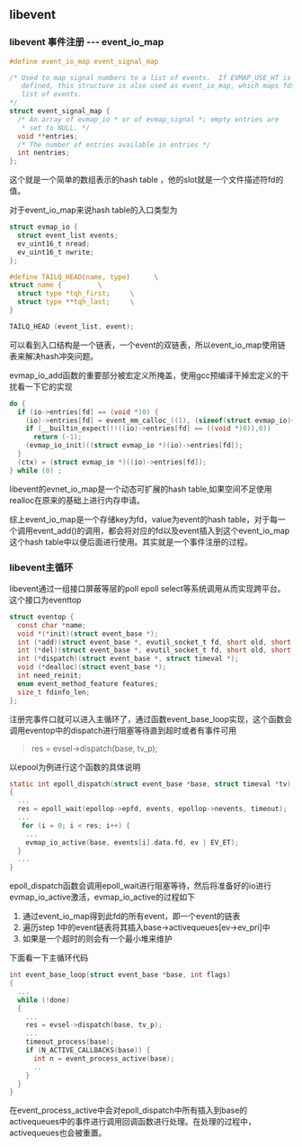 ## libevent 

### libevent 事件注册 --- event_io_map

```c
#define event_io_map event_signal_map

/* Used to map signal numbers to a list of events.  If EVMAP_USE_HT is not
   defined, this structure is also used as event_io_map, which maps fds to a
   list of events.
*/
struct event_signal_map {
  /* An array of evmap_io * or of evmap_signal *; empty entries are
   * set to NULL. */
  void **entries;
  /* The number of entries available in entries */
  int nentries;
};

```

这个就是一个简单的数组表示的hash table ，他的slot就是一个文件描述符fd的值。

对于event_io_map来说hash table的入口类型为

```c
struct evmap_io {
  struct event_list events;
  ev_uint16_t nread;
  ev_uint16_t nwrite;
};

#define TAILQ_HEAD(name, type)      \
struct name {         \
  struct type *tqh_first;     \
  struct type **tqh_last;     \
}

TAILQ_HEAD (event_list, event);
```

可以看到入口结构是一个链表，一个event的双链表，所以event_io_map使用链表来解决hash冲突问题。

evmap_io_add函数的重要部分被宏定义所掩盖，使用gcc预编译干掉宏定义的干扰看一下它的实现
```c
do {
  if (io->entries[fd] == (void *)0) {
    (io)->entries[fd] = event_mm_calloc_((1), (sizeof(struct evmap_io)+evsel->fdinfo_len));
    if (__builtin_expect(!!((io)->entries[fd] == ((void *)0)),0))
      return (-1);
    (evmap_io_init)((struct evmap_io *)(io)->entries[fd]);
  }
  (ctx) = (struct evmap_io *)((io)->entries[fd]);
} while (0) ;
```

libevent的evnet_io_map是一个动态可扩展的hash table,如果空间不足使用realloc在原来的基础上进行内存申请。

综上event_io_map是一个存储key为fd，value为event的hash table，对于每一个调用event_add()的调用，都会将对应的fd以及event插入到这个event_io_map这个hash table中以便后面进行使用。其实就是一个事件注册的过程。

### libevent主循环

libevent通过一组接口屏蔽等层的poll epoll select等系统调用从而实现跨平台。这个接口为eventtop
```c
struct eventop {
  const char *name;
  void *(*init)(struct event_base *); 
  int (*add)(struct event_base *, evutil_socket_t fd, short old, short events, void *fdinfo);
  int (*del)(struct event_base *, evutil_socket_t fd, short old, short events, void *fdinfo);
  int (*dispatch)(struct event_base *, struct timeval *); 
  void (*dealloc)(struct event_base *); 
  int need_reinit;
  enum event_method_feature features;
  size_t fdinfo_len;
};

```

注册完事件口就可以进入主循环了，通过函数event_base_loop实现，这个函数会调用eventop中的dispatch进行阻塞等待直到超时或者有事件可用

>res = evsel->dispatch(base, tv_p);

以epool为例进行这个函数的具体说明

```c
static int epoll_dispatch(struct event_base *base, struct timeval *tv)
{
  ...
  res = epoll_wait(epollop->epfd, events, epollop->nevents, timeout);
  ...
   for (i = 0; i < res; i++) {
    ...
    evmap_io_active(base, events[i].data.fd, ev | EV_ET);
  }
  ...
}
```

epoll_dispatch函数会调用epoll_wait进行阻塞等待，然后将准备好的io进行evmap_io_active激活，evmap_io_active的过程如下

1. 通过event_io_map得到此fd的所有event，即一个event的链表
2. 遍历step 1中的event链表将其插入base-&gt;activequeues[ev-&gt;ev_pri]中
3. 如果是一个超时的则会有一个最小堆来维护

下面看一下主循环代码
```c
int event_base_loop(struct event_base *base, int flags)
{
  ...
  while (!done)
  {
    ...
    res = evsel->dispatch(base, tv_p);
    ...
    timeout_process(base);
    if (N_ACTIVE_CALLBACKS(base)) {
      int n = event_process_active(base);
      ..
    }
  }
}
```

在event_process_active中会对epoll_dispatch中所有插入到base的activequeues中的事件进行调用回调函数进行处理。在处理的过程中，activequeues也会被重置。
